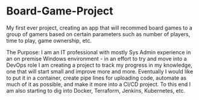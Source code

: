 # Board-Game-Project
My first ever project, creating an app that will recommed board games to a group of gamers based on certain parameters such as number of players, time to play, game ownership, etc.

The Purpose:
I am an IT professional with mostly Sys Admin experience in an on premise Windows environment - in an effort to try and move into a DevOps role I am creating a project to track my progress in my knowledge, one that will start small and improve more and more.  Eventually I would like to put it in a container, create pipe lines for uploading code, automate as much of it as possible, and make it more into a CI/CD project.  To this end I am also starting to dig into Docker, Terraform, Jenkins, Kubernetes, etc.
